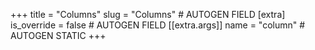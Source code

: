 +++
title = "Columns"
slug = "Columns" # AUTOGEN FIELD
[extra]
is_override = false # AUTOGEN FIELD
[[extra.args]]
name = "column" # AUTOGEN STATIC
+++